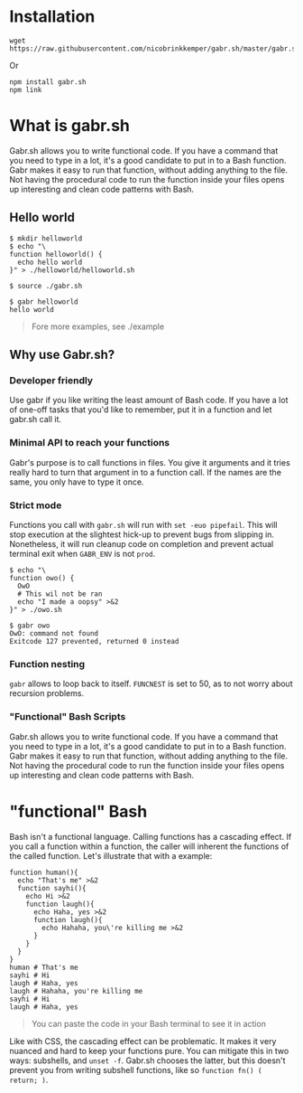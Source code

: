 # Installation
```
wget https://raw.githubusercontent.com/nicobrinkkemper/gabr.sh/master/gabr.sh
```
Or
```
npm install gabr.sh
npm link
```


# What is gabr.sh
Gabr.sh allows you to write functional code. If you have a command that you need to
type in a lot, it's a good candidate to put in to a Bash function. Gabr makes it easy to
run that function, without adding anything to the file. Not having the procedural code to run the
function inside your files opens up interesting and clean code patterns with Bash.

## Hello world

```shell
$ mkdir helloworld
$ echo "\
function helloworld() {
  echo hello world
}" > ./helloworld/helloworld.sh
```
```shell
$ source ./gabr.sh
```
```shell
$ gabr helloworld
hello world
```
> Fore more examples, see ./example

## Why use Gabr.sh?

### Developer friendly
Use gabr if you like writing the least amount of Bash code. If you have a lot of one-off
tasks that you'd like to remember, put it in a function and let gabr.sh call it.

### Minimal API to reach your functions
Gabr's purpose is to call functions in files. You give it arguments and it
tries really hard to turn that argument in to a function call. If the names are the
same, you only have to type it once.

### Strict mode
Functions you call with `gabr.sh` will run with `set -euo pipefail`. This will stop execution 
at the slightest hick-up to prevent bugs from slipping in. Nonetheless, it will run
cleanup code on completion and prevent actual terminal exit when `GABR_ENV` is not `prod`.

```shell
$ echo "\
function owo() {
  OwO
  # This wil not be ran
  echo "I made a oopsy" >&2 
}" > ./owo.sh

$ gabr owo
OwO: command not found
Exitcode 127 prevented, returned 0 instead
```

### Function nesting
`gabr` allows to loop back to itself. `FUNCNEST` is set to 50, as to not worry about recursion problems.

### "Functional" Bash Scripts
Gabr.sh allows you to write functional code. If you have a command that you need to
type in a lot, it's a good candidate to put in to a Bash function. Gabr makes it easy to
run that function, without adding anything to the file. Not having the procedural code to run the
function inside your files opens up interesting and clean code patterns with Bash.

# "functional" Bash
Bash isn't a functional language.  Calling functions has a cascading effect. If you call a function within a function, the caller will inherent the functions of the
called function. Let's illustrate that with a example:

```shell
function human(){
  echo "That's me" >&2
  function sayhi(){
    echo Hi >&2
    function laugh(){
      echo Haha, yes >&2
      function laugh(){
        echo Hahaha, you\'re killing me >&2
      }
    }
  }
}
human # That's me
sayhi # Hi
laugh # Haha, yes
laugh # Hahaha, you're killing me
sayhi # Hi
laugh # Haha, yes
```
> You can paste the code in your Bash terminal to see it in action

Like with CSS, the cascading effect can be problematic. It makes it very nuanced and
hard to keep your functions pure. You can mitigate this in two ways: subshells, and `unset -f`. Gabr.sh chooses the latter, but this doesn't prevent you from writing subshell functions, like so `function fn() ( return; )`.
